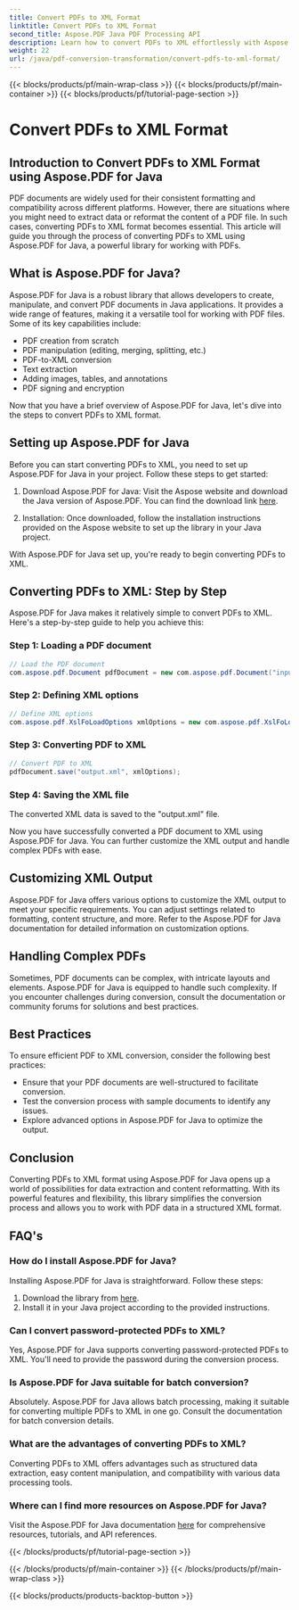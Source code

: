 ```yaml
---
title: Convert PDFs to XML Format
linktitle: Convert PDFs to XML Format
second_title: Aspose.PDF Java PDF Processing API
description: Learn how to convert PDFs to XML effortlessly with Aspose.PDF for Java. Step-by-step guide and best practices for efficient conversion.
weight: 22
url: /java/pdf-conversion-transformation/convert-pdfs-to-xml-format/
---
```


{{< blocks/products/pf/main-wrap-class >}}
{{< blocks/products/pf/main-container >}}
{{< blocks/products/pf/tutorial-page-section >}}

# Convert PDFs to XML Format


## Introduction to Convert PDFs to XML Format using Aspose.PDF for Java

PDF documents are widely used for their consistent formatting and compatibility across different platforms. However, there are situations where you might need to extract data or reformat the content of a PDF file. In such cases, converting PDFs to XML format becomes essential. This article will guide you through the process of converting PDFs to XML using Aspose.PDF for Java, a powerful library for working with PDFs.

## What is Aspose.PDF for Java?

Aspose.PDF for Java is a robust library that allows developers to create, manipulate, and convert PDF documents in Java applications. It provides a wide range of features, making it a versatile tool for working with PDF files. Some of its key capabilities include:

- PDF creation from scratch
- PDF manipulation (editing, merging, splitting, etc.)
- PDF-to-XML conversion
- Text extraction
- Adding images, tables, and annotations
- PDF signing and encryption

Now that you have a brief overview of Aspose.PDF for Java, let's dive into the steps to convert PDFs to XML format.

## Setting up Aspose.PDF for Java

Before you can start converting PDFs to XML, you need to set up Aspose.PDF for Java in your project. Follow these steps to get started:

1. Download Aspose.PDF for Java: Visit the Aspose website and download the Java version of Aspose.PDF. You can find the download link [here](https://releases.aspose.com/pdf/java/).

2. Installation: Once downloaded, follow the installation instructions provided on the Aspose website to set up the library in your Java project.

With Aspose.PDF for Java set up, you're ready to begin converting PDFs to XML.

## Converting PDFs to XML: Step by Step

Aspose.PDF for Java makes it relatively simple to convert PDFs to XML. Here's a step-by-step guide to help you achieve this:

### Step 1: Loading a PDF document

```java
// Load the PDF document
com.aspose.pdf.Document pdfDocument = new com.aspose.pdf.Document("input.pdf");
```

### Step 2: Defining XML options

```java
// Define XML options
com.aspose.pdf.XslFoLoadOptions xmlOptions = new com.aspose.pdf.XslFoLoadOptions();
```

### Step 3: Converting PDF to XML

```java
// Convert PDF to XML
pdfDocument.save("output.xml", xmlOptions);
```

### Step 4: Saving the XML file

The converted XML data is saved to the "output.xml" file.

Now you have successfully converted a PDF document to XML using Aspose.PDF for Java. You can further customize the XML output and handle complex PDFs with ease.

## Customizing XML Output

Aspose.PDF for Java offers various options to customize the XML output to meet your specific requirements. You can adjust settings related to formatting, content structure, and more. Refer to the Aspose.PDF for Java documentation for detailed information on customization options.

## Handling Complex PDFs

Sometimes, PDF documents can be complex, with intricate layouts and elements. Aspose.PDF for Java is equipped to handle such complexity. If you encounter challenges during conversion, consult the documentation or community forums for solutions and best practices.

## Best Practices

To ensure efficient PDF to XML conversion, consider the following best practices:

- Ensure that your PDF documents are well-structured to facilitate conversion.
- Test the conversion process with sample documents to identify any issues.
- Explore advanced options in Aspose.PDF for Java to optimize the output.

## Conclusion

Converting PDFs to XML format using Aspose.PDF for Java opens up a world of possibilities for data extraction and content reformatting. With its powerful features and flexibility, this library simplifies the conversion process and allows you to work with PDF data in a structured XML format.

## FAQ's

### How do I install Aspose.PDF for Java?

Installing Aspose.PDF for Java is straightforward. Follow these steps:
1. Download the library from [here](https://releases.aspose.com/pdf/java/).
2. Install it in your Java project according to the provided instructions.

### Can I convert password-protected PDFs to XML?

Yes, Aspose.PDF for Java supports converting password-protected PDFs to XML. You'll need to provide the password during the conversion process.

### Is Aspose.PDF for Java suitable for batch conversion?

Absolutely. Aspose.PDF for Java allows batch processing, making it suitable for converting multiple PDFs to XML in one go. Consult the documentation for batch conversion details.

### What are the advantages of converting PDFs to XML?

Converting PDFs to XML offers advantages such as structured data extraction, easy content manipulation, and compatibility with various data processing tools.

### Where can I find more resources on Aspose.PDF for Java?

Visit the Aspose.PDF for Java documentation [here](https://reference.aspose.com/pdf/java/) for comprehensive resources, tutorials, and API references.

{{< /blocks/products/pf/tutorial-page-section >}}

{{< /blocks/products/pf/main-container >}}
{{< /blocks/products/pf/main-wrap-class >}}

{{< blocks/products/products-backtop-button >}}
